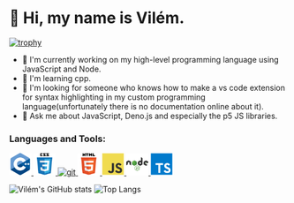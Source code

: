 # 👋 Hi, my name is Vilém.

[![trophy](https://github-profile-trophy.vercel.app/?username=viliRocha&theme=onedark)](https://github-profile-trophy.vercel.app/?username=viliRocha)

- 🔭 I'm currently working on my high-level programming language using JavaScript and Node.
- 🌱 I'm learning cpp.
- 🤔 I'm looking for someone who knows how to make a vs code extension for syntax highlighting in my custom programming language(unfortunately there is no documentation online about it).
- 💬 Ask me about JavaScript, Deno.js and especially the p5 JS libraries.

<h3 align="left">Languages and Tools:</h3>
<p align="left"> <a href="https://www.w3schools.com/cpp/" target="_blank" rel="noreferrer"> <img src="https://raw.githubusercontent.com/devicons/devicon/master/icons/cplusplus/cplusplus-original.svg" alt="cplusplus" width="40" height="40"/> </a> <a href="https://www.w3schools.com/css/" target="_blank" rel="noreferrer"> <img src="https://raw.githubusercontent.com/devicons/devicon/master/icons/css3/css3-original-wordmark.svg" alt="css3" width="40" height="40"/> </a> <a href="https://git-scm.com/" target="_blank" rel="noreferrer"> <img src="https://www.vectorlogo.zone/logos/git-scm/git-scm-icon.svg" alt="git" width="40" height="40"/> </a> <a href="https://www.w3.org/html/" target="_blank" rel="noreferrer"> <img src="https://raw.githubusercontent.com/devicons/devicon/master/icons/html5/html5-original-wordmark.svg" alt="html5" width="40" height="40"/> </a> <a href="https://developer.mozilla.org/en-US/docs/Web/JavaScript" target="_blank" rel="noreferrer"> <img src="https://raw.githubusercontent.com/devicons/devicon/master/icons/javascript/javascript-original.svg" alt="javascript" width="40" height="40"/> </a> <a href="https://nodejs.org" target="_blank" rel="noreferrer"> <img src="https://raw.githubusercontent.com/devicons/devicon/master/icons/nodejs/nodejs-original-wordmark.svg" alt="nodejs" width="40" height="40"/> </a> <a href="https://www.typescriptlang.org/" target="_blank" rel="noreferrer"> <img src="https://raw.githubusercontent.com/devicons/devicon/master/icons/typescript/typescript-original.svg" alt="typescript" width="40" height="40"/> </a> </p>

![Vilém's GitHub stats](https://github-readme-stats.vercel.app/api?username=viliRocha&show_icons=true&theme=github_dark)                           ![Top Langs](https://github-readme-stats.vercel.app/api/top-langs/?username=viliRocha&size_weight=0.215&layout=compact&theme=github_dark)
